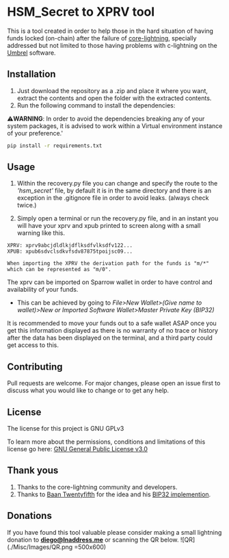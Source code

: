 # HSM_Secret to XPRV tool

This is a tool created in order to help those in the hard situation of having funds locked (on-chain) after the failure of [core-lightning](https://github.com/ElementsProject/lightning), specially addressed but not limited to those having problems with c-lightning on the [Umbrel]() software.

## Installation

1. Just download the repository as a .zip and place it where you want, extract the contents and open the folder with the extracted contents. 
2. Run the following command to install the dependencies:

⚠**WARNING**: In order to avoid the dependencies breaking any of your system packages, it is advised to work within a Virtual environment instance of your preference.' 

```bash
pip install -r requirements.txt
```

## Usage

1. Within the recovery.py file you can change and specify the route to the *'hsm_secret'* file, by default it is in the same directory and there is an exception in the .gitignore file in order to avoid leaks. (always check twice.)

2. Simply open a terminal or run the recovery.py file, and in an instant you will have your xprv and xpub printed to screen along with a small warning like this.

```
XPRV: xprv9abcjdldlkjdflksdfvlksdfv122...
XPUB: xpub6sdvclsdkvfsdv87875tpoijsc09...

When importing the XPRV the derivation path for the funds is "m/*" which can be represented as "m/0".
```

The xprv can be imported on Sparrow wallet in order to have control and availability of your funds. 
- This can be achieved by going to *File>New Wallet>(Give name to wallet)>New or Imported Software Wallet>Master Private Key (BIP32)*

It is recommended to move your funds out to a safe wallet ASAP once you get this information displayed as there is no warranty of no trace or history after the data has been displayed on the terminal, and a third party could get access to this.

## Contributing

Pull requests are welcome. For major changes, please open an issue first to discuss what you would like to change or to get any help.

## License

The license for this project is GNU GPLv3

To learn more about the permissions, conditions and limitations of this license go here: [GNU General Public License v3.0](https://choosealicense.com/licenses/gpl-3.0/)

## Thank yous

1. Thanks to the core-lightning community and developers.
2. Thanks to [Baan Twentyfifth](https://community.corelightning.org/u/64d0a6f3) for the idea and his [BIP32 implemention](https://github.com/baam25simo/bip32_4dev).

## Donations

If you have found this tool valuable please consider making a small lightning donation to **diego@lnaddress.me** or scanning the QR below.
![QR](./Misc/Images/QR.png =500x600)


